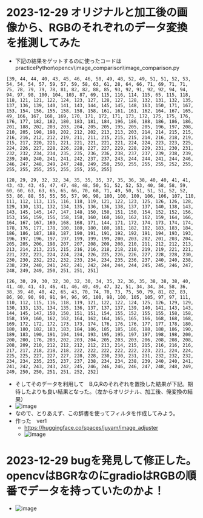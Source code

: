 <link rel="stylesheet" type="text/css" href="/assets/css/styles.css" />


# 2023-12-29 オリジナルと加工後の画像から、RGBのそれぞれのデータ変換を推測してみた
* 下記の結果をゲットするのに使ったコードは　practicePython\opencv\image_comparison\image_comparison.py

```
[39, 44, 44, 40, 43, 45, 46, 46, 50, 49, 48, 52, 49, 51, 51, 52, 53, 54, 54, 54, 57, 59, 57, 59, 58, 63, 61, 28, 64, 66, 71, 69, 71, 71, 75, 78, 79, 79, 78, 81, 82, 82, 88, 85, 93, 92, 91, 92, 92, 94, 94, 94, 97, 98, 100, 104, 103, 87, 69, 115, 116, 114, 115, 65, 115, 118, 118, 121, 121, 122, 124, 123, 127, 128, 127, 128, 132, 131, 132, 135, 137, 136, 139, 140, 141, 143, 144, 145, 145, 148, 163, 150, 171, 167, 153, 154, 156, 155, 158, 158, 158, 161, 161, 161, 162, 164, 167, 165, 49, 166, 167, 168, 169, 170, 171, 172, 171, 173, 172, 175, 175, 176, 176, 177, 182, 182, 180, 183, 181, 184, 196, 186, 188, 186, 186, 186, 201, 188, 202, 203, 203, 204, 205, 205, 195, 205, 205, 196, 197, 208, 210, 205, 198, 198, 202, 212, 202, 213, 213, 203, 214, 214, 215, 215, 216, 216, 212, 212, 219, 211, 211, 215, 215, 215, 214, 216, 218, 219, 215, 217, 220, 221, 221, 221, 221, 221, 221, 224, 224, 223, 223, 225, 224, 226, 227, 228, 226, 228, 227, 227, 229, 228, 229, 231, 230, 231, 232, 232, 234, 234, 235, 235, 236, 236, 238, 237, 237, 239, 238, 239, 239, 240, 240, 241, 241, 242, 237, 237, 243, 244, 244, 241, 244, 246, 246, 247, 248, 249, 247, 248, 249, 250, 250, 255, 255, 255, 252, 255, 255, 255, 255, 255, 255, 255, 255, 255]
```

```
[28, 29, 29, 32, 32, 34, 35, 35, 35, 37, 35, 36, 38, 40, 40, 41, 41, 43, 43, 43, 45, 47, 47, 48, 48, 50, 51, 52, 52, 53, 40, 58, 58, 59, 60, 60, 63, 63, 65, 65, 66, 70, 68, 71, 49, 50, 51, 51, 51, 52, 52, 53, 86, 88, 55, 55, 56, 57, 96, 98, 100, 100, 100, 106, 106, 107, 110, 111, 112, 113, 115, 116, 118, 119, 121, 122, 123, 125, 126, 126, 128, 129, 130, 131, 132, 134, 135, 136, 136, 138, 137, 137, 140, 138, 143, 143, 145, 145, 147, 147, 148, 150, 150, 151, 150, 154, 152, 152, 156, 153, 156, 159, 156, 158, 158, 160, 160, 160, 162, 162, 159, 164, 166, 164, 167, 167, 169, 168, 168, 171, 144, 171, 172, 174, 173, 174, 174, 178, 176, 177, 178, 180, 180, 180, 180, 181, 182, 182, 183, 183, 184, 186, 186, 187, 188, 187, 190, 191, 191, 192, 192, 191, 194, 193, 193, 196, 197, 196, 197, 197, 199, 199, 199, 200, 203, 202, 201, 203, 204, 205, 205, 206, 198, 207, 207, 208, 209, 208, 210, 211, 212, 212, 213, 213, 214, 213, 215, 215, 216, 216, 218, 218, 210, 219, 219, 221, 221, 221, 222, 223, 224, 224, 224, 226, 225, 226, 226, 227, 228, 228, 230, 230, 230, 232, 232, 232, 233, 234, 234, 235, 236, 237, 240, 240, 238, 238, 239, 240, 241, 242, 241, 242, 244, 244, 244, 245, 245, 246, 247, 248, 249, 249, 250, 251, 251, 251]
```

```
[26, 30, 29, 30, 32, 30, 32, 30, 34, 35, 32, 36, 35, 38, 38, 38, 40, 41, 40, 41, 43, 46, 41, 46, 49, 49, 47, 32, 51, 34, 34, 34, 58, 36, 38, 39, 40, 40, 42, 65, 43, 70, 74, 70, 73, 75, 50, 79, 81, 82, 83, 86, 90, 90, 90, 91, 94, 96, 95, 100, 98, 100, 105, 105, 97, 97, 111, 110, 112, 115, 116, 118, 119, 121, 122, 122, 124, 125, 126, 129, 129, 130, 133, 133, 134, 135, 136, 137, 137, 137, 139, 140, 141, 143, 143, 144, 145, 147, 150, 150, 151, 151, 154, 155, 152, 155, 155, 158, 158, 158, 159, 160, 162, 162, 164, 162, 164, 165, 165, 166, 168, 168, 168, 169, 172, 172, 172, 173, 173, 174, 176, 176, 176, 177, 177, 178, 180, 180, 180, 182, 183, 183, 184, 186, 185, 185, 186, 188, 188, 186, 190, 189, 183, 190, 191, 194, 194, 193, 195, 195, 197, 197, 198, 198, 200, 200, 200, 176, 203, 202, 203, 204, 205, 203, 203, 206, 208, 208, 208, 208, 209, 210, 212, 212, 212, 212, 213, 214, 215, 215, 216, 216, 216, 217, 217, 218, 218, 218, 222, 222, 222, 222, 222, 223, 221, 224, 224, 225, 225, 227, 227, 227, 228, 228, 230, 230, 231, 231, 232, 232, 232, 234, 234, 235, 235, 237, 237, 238, 234, 234, 238, 239, 240, 240, 241, 241, 242, 243, 243, 242, 245, 246, 246, 246, 246, 247, 248, 248, 249, 249, 250, 250, 251, 251, 252, 252]
```

* そしてそのデータを利用して　B,G,Rのそれぞれを置換した結果が下記。期待したよりも良い結果となった。（左からオリジナル、加工後、俺変換の結果）
* ![image](https://github.com/jamad/jamad.github.io/assets/949913/60965093-ae96-4eb8-b67d-9549bd66d1dc)
* なので、とりあえず、この辞書を使ってフィルタを作成してみよう。
* 作った　ver1
  * https://huggingface.co/spaces/juyam/image_adjuster
  * ![image](https://github.com/jamad/jamad.github.io/assets/949913/be518384-b498-4961-91df-8db9e7158c7b)

# 2023-12-29 bugを発見して修正した。opencvはBGRなのにgradioはRGBの順番でデータを持っていたのかよ！
* ![image](https://github.com/jamad/jamad.github.io/assets/949913/5d3acaa5-2847-4d58-947b-85256aace6d7)

